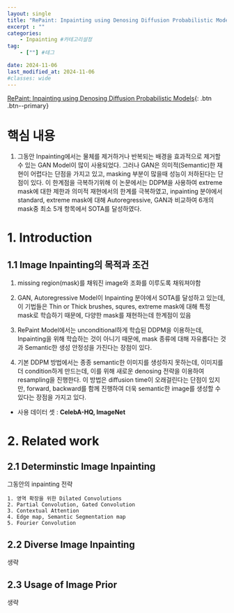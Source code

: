 ```yaml
---
layout: single
title: "RePaint: Inpainting using Denosing Diffusion Probabilistic Models" #제목
excerpt : ""
categories: 
    - Inpainting #카테고리설정
tag: 
    - [""] #테그

date: 2024-11-06
last_modified_at: 2024-11-06
#classes: wide    
---
```


[RePaint: Inpainting using Denosing Diffusion Probabilistic Models](https://arxiv.org/pdf/2201.09865){: .btn .btn--primary}


# 핵심 내용

1. 그동안 Inpainting에서는 물체를 제거하거나 반복되는 배경을 효과적으로 제거할 수 있는 GAN Model이 많이 사용되었다. 그러나 GAN은 의미적(Semantic)한 재현이 어렵다는 단점을 가지고 있고, masking 부분이 많을때 성능이 저하된다는 단점이 있다. 이 한계점을 극복하기위해 이 논문에서는 DDPM을 사용하여 extreme mask에 대한 제한과 의미적 재현에서의 한계를 극복하였고, inpainting 분야에서 standard, extreme mask에 대해 Autoregressive, GAN과 비교하여 6개의 mask중 최소 5개 항목에서 SOTA를 달성하였다.


# 1. Introduction

## 1.1 Image Inpainting의 목적과 조건

1. missing region(mask)를 채워진 image와 조화를 이루도록 채워져야함

2. GAN, Autoregressive Model이 Inpainting 분야에서 SOTA를 달성하고 있는데, 이 기법들은 Thin or Thick brushes, squres, extreme mask에 대해 특정 mask로 학습하기 때문에, 다양한 mask를 재현하는데 한계점이 있음

3. RePaint Model에서는 unconditional하게 학습된 DDPM을 이용하는데, Inpainting을 위해 학습하는 것이 아니기 때문에, mask 종류에 대해 자유롭다는 것과 Semantic한 생성 안정성을 가진다는 장점이 있다.

4. 기본 DDPM 방법에서는 종종 semantic한 이미지를 생성하지 못하는데, 이미지를 더 condition하게 만드는데, 이를 위해 새로운 denosing 전략을 이용하여 resampling을 진행한다. 이 방법은 diffusion time이 오래걸린다는 단점이 있지만, forward, backward를 함께 진행하여 더욱 semantic한 image를 생성할 수 있다는 장점을 가지고 있다.

* 사용 데이터 셋 : **CelebA-HQ, ImageNet**

# 2. Related work

## 2.1 Determinstic Image Inpainting

그동안의 inpainting 전략

    1. 영역 확장을 위한 Dilated Convolutions
    2. Partial Convolution, Gated Convolution
    3. Contextual Attention
    4. Edge map, Semantic Segmentation map
    5. Fourier Convolution

## 2.2 Diverse Image Inpainting
생략

## 2.3 Usage of Image Prior
생략
